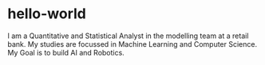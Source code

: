 # hello-world

I am a Quantitative and Statistical Analyst in the modelling team at a retail bank.
My studies are focussed in Machine Learning and Computer Science.
My Goal is to build AI and Robotics.
